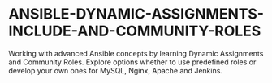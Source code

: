 # ANSIBLE-DYNAMIC-ASSIGNMENTS-INCLUDE-AND-COMMUNITY-ROLES
Working with advanced Ansible concepts by learning Dynamic Assignments and Community Roles. Explore options whether to use predefined roles or develop your own ones for MySQL, Nginx, Apache and Jenkins.
